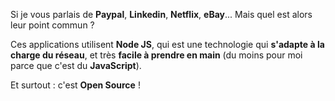 Si je vous parlais de **Paypal**, **Linkedin**, **Netflix**, **eBay**... Mais quel est alors leur point commun ?  

Ces applications utilisent **Node JS**, qui est une technologie qui **s'adapte à la charge du réseau**, et très **facile à prendre en main** (du moins pour moi parce que c'est du **JavaScript**).

Et surtout : c'est **Open Source** !